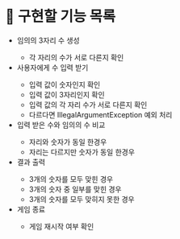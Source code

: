 # 📌 구현할  기능 목록

<ul>
    <li> 임의의 3자리 수 생성</li>
    <ul>
        <li> 각 자리의 수가 서로 다른지 확인</li>
    </ul>
    <li>사용자에게 수 입력 받기</li>
    <ul>
        <li> 입력 값이 숫자인지 확인</li>
        <li> 입력 값이 3자리인지 확인</li>
        <li> 입력 값의 각 자리 수가 서로 다른지 확인</li>
        <li> 다르다면 IllegalArgumentException 예외 처리 </li>
    </ul>
    <li>
        입력 받은 수와 임의의 수 비교
    </li>
    <ul>
        <li> 자리와 숫자가 동일 한경우</li>
        <li> 자리는 다르지만 숫자가 동일 한경우</li>
    </ul>
    <li>결과 출력</li>
    <ul>
        <li> 3개의 숫자를 모두 맞힌 경우 </li>
        <li> 3개의 숫자 중 일부를 맞힌 경우 </li>
        <li> 3개의 숫자를 모두 맞히지 못한 경우 </li>
    </ul>
    <li>게임 종료</li>
    <ul>
        <li>게임 재시작 여부 확인</li>    
    </ul>
</ul>